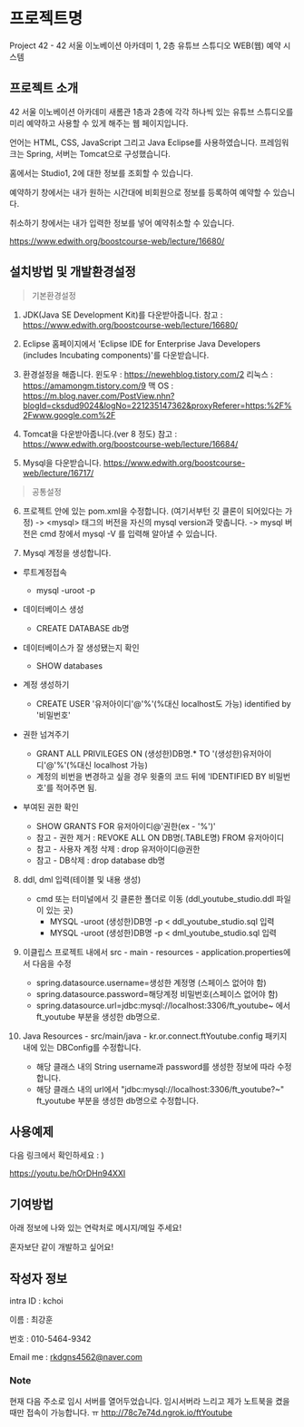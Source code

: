 

# 프로젝트명

Project 42 - 42 서울 이노베이션 아카데미 1, 2층 유튜브 스튜디오 WEB(웹) 예약 시스템



## 프로젝트 소개

42 서울 이노베이션 아카데미 새롬관 1층과 2층에 각각 하나씩 있는 유튜브 스튜디오를 미리 예약하고 사용할 수 있게 해주는 웹 페이지입니다.

언어는 HTML, CSS, JavaScript 그리고 Java Eclipse를 사용하였습니다.  프레임워크는 Spring, 서버는 Tomcat으로 구성했습니다.

홈에서는 Studio1, 2에 대한 정보를 조회할 수 있습니다.

예약하기 창에서는 내가 원하는 시간대에 비회원으로 정보를 등록하여 예약할 수 있습니다.

취소하기 창에서는 내가 입력한 정보를 넣어 예약취소할 수 있습니다.

https://www.edwith.org/boostcourse-web/lecture/16680/

## 설치방법 및 개발환경설정

> 기본환경설정



1. JDK(Java SE Development Kit)를 다운받아줍니다.
   참고 : https://www.edwith.org/boostcourse-web/lecture/16680/
   
2. Eclipse 홈페이지에서 'Eclipse IDE for Enterprise Java Developers (includes Incubating components)'를 다운받습니다.

3.  환경설정을 해줍니다.
   윈도우 : https://newehblog.tistory.com/2
   리눅스 : https://amamongm.tistory.com/9
   맥 OS : https://m.blog.naver.com/PostView.nhn?blogId=cksdud9024&logNo=221235147362&proxyReferer=https:%2F%2Fwww.google.com%2F
   
4. Tomcat을 다운받아줍니다.(ver 8 정도)
   참고 : https://www.edwith.org/boostcourse-web/lecture/16684/
   
5. Mysql을 다운받습니다. 
   https://www.edwith.org/boostcourse-web/lecture/16717/

> 공통설정

6. 프로젝트 안에 있는 pom.xml을 수정합니다.  (여기서부턴 깃 클론이 되어있다는 가정)
   -> \<mysql\> 태그의 버전을 자신의 mysql version과 맞춥니다.
   -> mysql 버전은 cmd 창에서 mysql -V 를 입력해 알아낼 수 있습니다.
   
7. Mysql 계정을 생성합니다.

- 루트계정접속
  - mysql -uroot -p
- 데이터베이스 생성
  - CREATE DATABASE db명 
- 데이터베이스가 잘 생성됐는지 확인
  - SHOW databases
- 계정 생성하기
  - CREATE USER '유저아이디'@'%'(%대신 localhost도 가능) identified by '비밀번호'

- 권한 넘겨주기

  - GRANT ALL PRIVILEGES ON (생성한)DB명.* TO '(생성한)유저아이디'@'%'(%대신 localhost 가능)
  - 계정의 비번을 변경하고 싶을 경우 윗줄의 코드 뒤에 'IDENTIFIED BY 비밀번호'를 적어주면 됨.

- 부여된 권한 확인

  - SHOW GRANTS FOR 유저아이디@'권한(ex - '%')'

  * 참고 - 권한 제거 : REVOKE ALL ON DB명(.TABLE명) FROM 유저아이디
  * 참고 - 사용자 계정 삭제 : drop 유저아이디@권한
  * 참고 - DB삭제 : drop database db명

8. ddl, dml 입력(테이블 및 내용 생성)
   * cmd 또는 터미널에서 깃 클론한 폴더로 이동 (ddl_youtube_studio.ddl 파일이 있는 곳)
     * MYSQL -uroot (생성한)DB명 -p < ddl_youtube_studio.sql 입력
     * MYSQL -uroot (생성한)DB명 -p < dml_youtube_studio.sql 입력
     
9. 이클립스 프로젝트 내에서 src - main - resources - application.properties에서 다음을 수정
   * spring.datasource.username=생성한 계정명 (스페이스 없어야 함)
   * spring.datasource.password=해당계정 비밀번호(스페이스 없어야 함)
   * spring.datasource.url=jdbc:mysql://localhost:3306/ft_youtube~ 에서 ft_youtube 부분을 생성한 db명으로.
   
10. Java Resources - src/main/java - kr.or.connect.ftYoutube.config 패키지 내에 있는 DBConfig를 수정합니다.
    * 해당 클래스 내의 String username과 password를 생성한 정보에 따라 수정합니다.
    * 해당 클래스 내의 url에서 "jdbc:mysql://localhost:3306/ft_youtube?~" ft_youtube 부분을 생성한 db명으로 수정합니다.



## 사용예제

다음 링크에서 확인하세요 : )

https://youtu.be/hOrDHn94XXI



## 기여방법

아래 정보에 나와 있는 연락처로 메시지/메일 주세요!

혼자보단 같이 개발하고 싶어요!



## 작성자 정보

intra ID : kchoi

이름 : 최강훈

번호 : 010-5464-9342

Email me : rkdgns4562@naver.com


### Note

현재 다음 주소로 임시 서버를 열어두었습니다.
임시서버라 느리고 제가 노트북을 켰을 때만 접속이 가능합니다. ㅠ
http://78c7e74d.ngrok.io/ftYoutube


